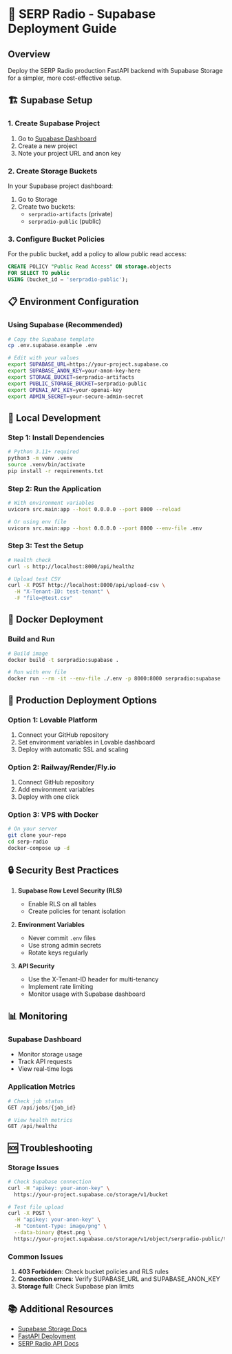# 🚀 SERP Radio - Supabase Deployment Guide

## Overview

Deploy the SERP Radio production FastAPI backend with Supabase Storage for a simpler, more cost-effective setup.

## 🏗️ Supabase Setup

### 1. Create Supabase Project
1. Go to [Supabase Dashboard](https://app.supabase.com)
2. Create a new project
3. Note your project URL and anon key

### 2. Create Storage Buckets
In your Supabase project dashboard:
1. Go to Storage
2. Create two buckets:
   - `serpradio-artifacts` (private)
   - `serpradio-public` (public)

### 3. Configure Bucket Policies
For the public bucket, add a policy to allow public read access:
```sql
CREATE POLICY "Public Read Access" ON storage.objects
FOR SELECT TO public
USING (bucket_id = 'serpradio-public');
```

## 📋 Environment Configuration

### Using Supabase (Recommended)
```bash
# Copy the Supabase template
cp .env.supabase.example .env

# Edit with your values
export SUPABASE_URL=https://your-project.supabase.co
export SUPABASE_ANON_KEY=your-anon-key-here
export STORAGE_BUCKET=serpradio-artifacts
export PUBLIC_STORAGE_BUCKET=serpradio-public
export OPENAI_API_KEY=your-openai-key
export ADMIN_SECRET=your-secure-admin-secret
```

## 🔧 Local Development

### Step 1: Install Dependencies
```bash
# Python 3.11+ required
python3 -m venv .venv
source .venv/bin/activate
pip install -r requirements.txt
```

### Step 2: Run the Application
```bash
# With environment variables
uvicorn src.main:app --host 0.0.0.0 --port 8000 --reload

# Or using env file
uvicorn src.main:app --host 0.0.0.0 --port 8000 --env-file .env
```

### Step 3: Test the Setup
```bash
# Health check
curl -s http://localhost:8000/api/healthz

# Upload test CSV
curl -X POST http://localhost:8000/api/upload-csv \
  -H "X-Tenant-ID: test-tenant" \
  -F "file=@test.csv"
```

## 🐳 Docker Deployment

### Build and Run
```bash
# Build image
docker build -t serpradio:supabase .

# Run with env file
docker run --rm -it --env-file ./.env -p 8000:8000 serpradio:supabase
```

## 🚀 Production Deployment Options

### Option 1: Lovable Platform
1. Connect your GitHub repository
2. Set environment variables in Lovable dashboard
3. Deploy with automatic SSL and scaling

### Option 2: Railway/Render/Fly.io
1. Connect GitHub repository
2. Add environment variables
3. Deploy with one click

### Option 3: VPS with Docker
```bash
# On your server
git clone your-repo
cd serp-radio
docker-compose up -d
```

## 🔒 Security Best Practices

1. **Supabase Row Level Security (RLS)**
   - Enable RLS on all tables
   - Create policies for tenant isolation

2. **Environment Variables**
   - Never commit `.env` files
   - Use strong admin secrets
   - Rotate keys regularly

3. **API Security**
   - Use the X-Tenant-ID header for multi-tenancy
   - Implement rate limiting
   - Monitor usage with Supabase dashboard

## 📊 Monitoring

### Supabase Dashboard
- Monitor storage usage
- Track API requests
- View real-time logs

### Application Metrics
```python
# Check job status
GET /api/jobs/{job_id}

# View health metrics
GET /api/healthz
```

## 🆘 Troubleshooting

### Storage Issues
```bash
# Check Supabase connection
curl -H "apikey: your-anon-key" \
  https://your-project.supabase.co/storage/v1/bucket

# Test file upload
curl -X POST \
  -H "apikey: your-anon-key" \
  -H "Content-Type: image/png" \
  --data-binary @test.png \
  https://your-project.supabase.co/storage/v1/object/serpradio-public/test.png
```

### Common Issues
1. **403 Forbidden**: Check bucket policies and RLS rules
2. **Connection errors**: Verify SUPABASE_URL and SUPABASE_ANON_KEY
3. **Storage full**: Check Supabase plan limits

## 📚 Additional Resources

- [Supabase Storage Docs](https://supabase.com/docs/guides/storage)
- [FastAPI Deployment](https://fastapi.tiangolo.com/deployment/)
- [SERP Radio API Docs](http://localhost:8000/docs)